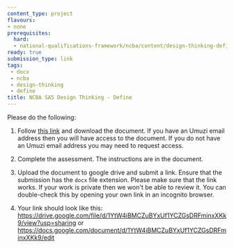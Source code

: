 ```yaml
---
content_type: project
flavours:
- none
prerequisites:
  hard:
  - national-qualifications-framework/ncba/content/design-thinking-define
ready: true
submission_type: link
tags: 
 - docx
 - ncba
 - design-thinking
 - define
title: NCBA SA5 Design Thinking - Define
---
```


Please do the following:

1. Follow [this link](https://docs.google.com/document/d/1kfSAC917kcPBPdJRTd3_lBZCwiueGlYo/edit?usp=sharing&ouid=106698657596806218419&rtpof=true&sd=true) and download the document. If you have an Umuzi email address then you will have access to the document. If you do not have an Umuzi email address you may need to request access.

2. Complete the assessment. The instructions are in the document. 
   
3. Upload the document to google drive and submit a link. Ensure that the submission has the `docx` file extension. Please make sure that the link works. If your work is private then we won't be able to review it. You can double-check this by opening your own link in an incognito browser.  

4. Your link should look like this:
https://drive.google.com/file/d/1YtW4iBMCZuBYxUf1YCZGsDRFminxXKk9/view?usp=sharing or https://docs.google.com/document/d/1YtW4iBMCZuBYxUf1YCZGsDRFminxXKk9/edit
